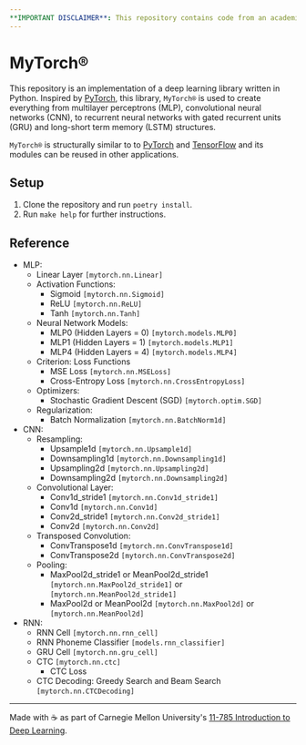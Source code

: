 ```yaml
---
**IMPORTANT DISCLAIMER**: This repository contains code from an academic assignment completed at Carnegie Mellon University (CMU). It is shared here solely to showcase my work. **Please do not use, reproduce, distribute, or reference this code in any form**. The intention is purely to display the project and not to provide a solution or reference for current or future students. If you're a student at CMU or any other institution, please adhere to your university's academic integrity guidelines. Misuse of this code is a violation of the repository's license.
---
```


# MyTorch®

This repository is an implementation of a deep learning library written in Python. Inspired by [PyTorch](https://pytorch.org/), this library, `MyTorch®` is used to create everything from multilayer perceptrons (MLP), convolutional neural networks (CNN), to recurrent neural networks with gated recurrent units (GRU) and long-short term memory (LSTM) structures.

`MyTorch®` is structurally similar to to [PyTorch](https://pytorch.org/) and [TensorFlow](https://www.tensorflow.org/) and its modules can be reused in other applications.

## Setup
1. Clone the repository and run `poetry install`.
2. Run `make help` for further instructions.

## Reference
- MLP:
    - Linear Layer `[mytorch.nn.Linear]`
    - Activation Functions:
        - Sigmoid `[mytorch.nn.Sigmoid]`
        - ReLU `[mytorch.nn.ReLU]`
        - Tanh `[mytorch.nn.Tanh]`
    - Neural Network Models:
        - MLP0 (Hidden Layers = 0) `[mytorch.models.MLP0]`
        - MLP1 (Hidden Layers = 1) `[mytorch.models.MLP1]`
        - MLP4 (Hidden Layers = 4) `[mytorch.models.MLP4]`
    - Criterion: Loss Functions
        - MSE Loss `[mytorch.nn.MSELoss]`
        - Cross-Entropy Loss `[mytorch.nn.CrossEntropyLoss]`
    - Optimizers:
        - Stochastic Gradient Descent (SGD) `[mytorch.optim.SGD]`
    - Regularization:
        - Batch Normalization `[mytorch.nn.BatchNorm1d]`
- CNN:
    - Resampling:
        - Upsample1d `[mytorch.nn.Upsample1d]`
        - Downsampling1d `[mytorch.nn.Downsampling1d]`
        - Upsampling2d `[mytorch.nn.Upsampling2d]`
        - Downsampling2d `[mytorch.nn.Downsampling2d]`
    - Convolutional Layer:
        - Conv1d_stride1 `[mytorch.nn.Conv1d_stride1]`
        - Conv1d `[mytorch.nn.Conv1d]`
        - Conv2d_stride1 `[mytorch.nn.Conv2d_stride1]`
        - Conv2d `[mytorch.nn.Conv2d]`
    - Transposed Convolution:
        - ConvTranspose1d `[mytorch.nn.ConvTranspose1d]`
        - ConvTranspose2d `[mytorch.nn.ConvTranspose2d]`
    - Pooling:
        - MaxPool2d_stride1 or MeanPool2d_stride1 `[mytorch.nn.MaxPool2d_stride1]` or `[mytorch.nn.MeanPool2d_stride1]` 
        - MaxPool2d or MeanPool2d `[mytorch.nn.MaxPool2d]` or `[mytorch.nn.MeanPool2d]`
- RNN:
    - RNN Cell `[mytorch.nn.rnn_cell]`
    - RNN Phoneme Classifier `[models.rnn_classifier]`
    - GRU Cell `[mytorch.nn.gru_cell]`
    - CTC `[mytorch.nn.ctc]`
        - CTC Loss
    - CTC Decoding: Greedy Search and Beam Search `[mytorch.nn.CTCDecoding]`






---
Made with :coffee: as part of Carnegie Mellon University's [11-785 Introduction to Deep Learning](https://deeplearning.cs.cmu.edu/S23/index.html).


